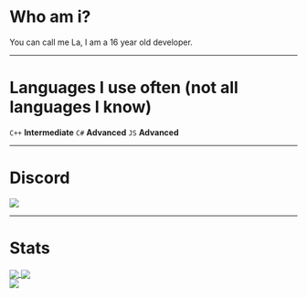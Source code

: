 <h1>Who am i?</h1>
You can call me La, I am a 16 year old developer.

<hr>

<h1>Languages I use often (not all languages I know)</h1>
<code>C++</code> <b>Intermediate</b>
<code>C#</code> <b>Advanced</b>
<code>JS</code> <b>Advanced</b>

<hr>

<h1>Discord</h1>
<a href="#">
  <img align="center" src="https://lanyard.cnrad.dev/api/434986484903444480"/>
</a>

<hr>

<h1>Stats</h1>

<a href="#">
  <img align="center" src="https://github-readme-stats.vercel.app/api?username=3UR&theme=dark"/>
</a>

<a href="#">
  <img align="center" src="https://github-readme-stats.vercel.app/api/top-langs/?username=3UR&langs_count=50&theme=dark"/>
</a>
<br>
<a href="#">
  <img align="center" src="https://gpvc.arturio.dev/3ur"/>
</a>
